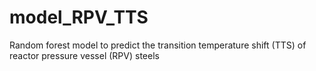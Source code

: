 # model_RPV_TTS
 Random forest model to predict the transition temperature shift (TTS) of reactor pressure vessel (RPV) steels
